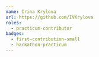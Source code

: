 ```yaml
---
name: Irina Krylova
url: https://github.com/IVKrylova
roles:
  - practicum-contributor
badges:
  - first-contribution-small
  - hackathon-practicum
---
```

